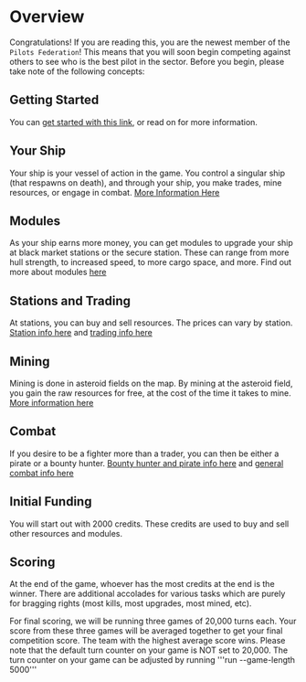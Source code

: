 # Overview

Congratulations! If you are reading this, you are the newest member of the `Pilots Federation`!
This means that you will soon begin competing against others to see who is the best pilot in the sector.
Before you begin, please take note of the following concepts:

## Getting Started

You can [get started with this link](getting_started.html), or read on for more information.

## Your Ship

Your ship is your vessel of action in the game. You control a singular ship (that respawns on death), and through your ship, you make trades, mine resources, or engage in combat.
[More Information Here](ships.html)

## Modules

As your ship earns more money, you can get modules to upgrade your ship at black market stations or the secure station. These can range from more hull strength, to increased speed, to more cargo space, and more.
Find out more about modules [here](ship_upgrades.html)

## Stations and Trading

At stations, you can buy and sell resources. The prices can vary by station.
[Station info here](stations.html) and [trading info here](trading.html)

## Mining

Mining is done in asteroid fields on the map. By mining at the asteroid field, you gain the raw resources for free, at the cost of the time it takes to mine.
[More information here](asteroid_fields_and_mining.html)

## Combat

If you desire to be a fighter more than a trader, you can then be either a pirate or a bounty hunter.
[Bounty hunter and pirate info here](bounty_hunting_lawfulness_and_piracy.html) and [general combat info here](combat.html)

## Initial Funding

You will start out with 2000 credits. These credits are used to buy and sell other resources and modules.

## Scoring

At the end of the game, whoever has the most credits at the end is the winner.
There are additional accolades for various tasks which are purely for bragging rights (most kills, most upgrades, most mined, etc).

For final scoring, we will be running three games of 20,000 turns each. Your score from these three games will be
averaged together to get your final competition score. The team with the highest average score wins. Please note that
the default turn counter on your game is NOT set to 20,000. The turn counter on your game can be adjusted by running
'''run --game-length 5000'''
